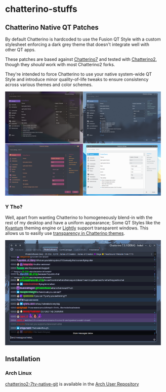 # chatterino-stuffs
## Chatterino Native QT Patches
By default Chatterino is hardcoded to use the Fusion QT Style with a custom stylesheet enforcing a dark grey theme that doesn't integrate well with other QT apps.

These patches are based against [Chatterino7](https://github.com/SevenTV/chatterino7) and tested with [Chatterino2](https://github.com/Chatterino/chatterino2), though they *should* work with most Chatterino2 forks.

They're intended to force Chatterino to use your native system-wide QT Style and introduce minor quality-of-life tweaks to ensure consistency across various themes and color schemes.

![settings dialog](native-qt/previews/settings-4.webp)

### Y Tho?
Well, apart from wanting Chatterino to homogeneously blend-in with the rest of my desktop and have a uniform appearance;
Some QT Styles like the [Kvantum](https://github.com/tsujan/Kvantum) theming engine or [Lightly](https://github.com/Luwx/Lightly) support transparent windows. This allows us to easilly use [transparency in Chatterino themes](/Themes).

![main window themed](Themes/previews/nord-dark.webp)

## Installation
### Arch Linux
[chatterino2-7tv-native-git](https://aur.archlinux.org/packages/chatterino2-7tv-native-git) is available in the [Arch User Repository](https://aur.archlinux.org/)